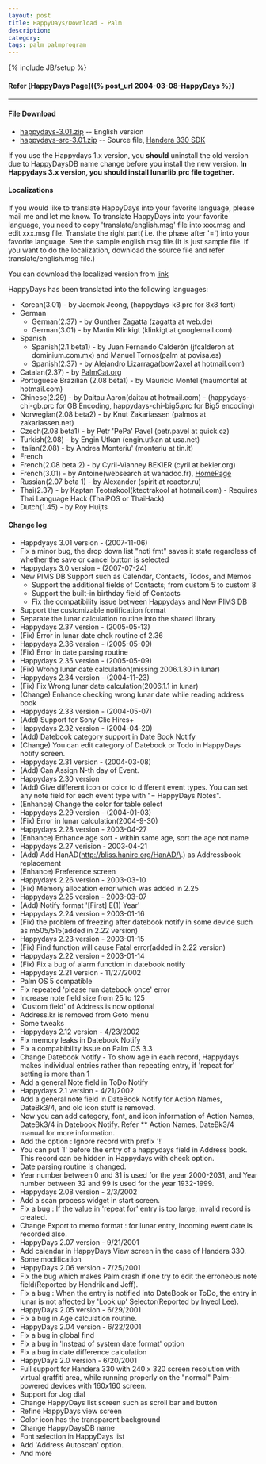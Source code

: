 ```yaml
---
layout: post
title: HappyDays/Download - Palm
description: 
category: 
tags: palm palmprogram
---
```

{% include JB/setup %}

#### Refer [HappyDays Page]({% post_url 2004-03-08-HappyDays %})

---

#### File Download  

* [happydays-3.01.zip](https://dl.dropboxusercontent.com/u/4345768/jmjeong.com/happydays-3.zip) -- English version 
* [happydays-src-3.01.zip](https://dl.dropboxusercontent.com/u/4345768/jmjeong.com/happydays-src.zip) -- Source file, [Handera 330 SDK](https://dl.dropboxusercontent.com/u/4345768/jmjeong.com/handera-sdkv105.zip)

If you use the Happydays 1.x version, you **should** uninstall the old version due to HappyDaysDB
name change before you install the new version. **In Happydays 3.x version, you should install lunarlib.prc file together.**

#### Localizations 

If you would like to translate HappyDays into your favorite language, please mail me and let me
know. To translate HappyDays into your favorite language, you need to copy 'translate/english.msg'
file into xxx.msg and edit xxx.msg file. Translate the right part( i.e. the phase after '=') into
your favorite language. See the sample english.msg file.(It is just sample file. If you want to do
the localization, download the source file and refer translate/english.msg file.)

You can download the localized version from [link](https://www.dropbox.com/home/Public/jmjeong.com/HappyDays)

HappyDays has been translated into the following languages: 

- Korean(3.01) - by Jaemok Jeong, (happydays-k8.prc for 8x8 font) 
- German 
  -  German(2.37) - by Gunther Zagatta (zagatta at web.de) 
  -  German(3.01) - by Martin Klinkigt (klinkigt at googlemail.com)
- Spanish
  -  Spanish(2.1 beta1) - by Juan Fernando Calder&oacute;n (jfcalderon at dominium.com.mx) and Manuel Tornos(palm at povisa.es) 
  -  Spanish(2.37) - by Alejandro Lizarraga(bow2axel at hotmail.com)
-  Catalan(2.37) - by [PalmCat.org](http://www.palmcat.org) 
-  Portuguese Brazilian (2.08 beta1) - by Mauricio Montel (maumontel at hotmail.com) 
-  Chinese(2.29) - by Daitau Aaron(daitau at hotmail.com)  - (happydays-chi-gb.prc for GB Encoding, happydays-chi-big5.prc for Big5 encoding) 
-  Norwegian(2.08 beta2) - by Knut Zakariassen (palmos at zakariassen.net) 
-  Czech(2.08 beta1) - by Petr 'PePa' Pavel (petr.pavel at quick.cz) 
-  Turkish(2.08) - by Engin Utkan (engin.utkan at usa.net) 
-  Italian(2.08) - by Andrea Monteriu' (monteriu at tin.it) 
-  French
  -  French(2.08 beta 2) - by Cyril-Vianney BEKIER (cyril at bekier.org)
  -  French(3.01) - by Antoine(websearch at wanadoo.fr), [HomePage](http://www.freewarefrance.com/)
-  Russian(2.07 beta 1) - by Alexander (spirit at reactor.ru) 
-  Thai(2.37) - by Kaptan Teotrakool(kteotrakool at hotmail.com) - Requires Thai Language Hack (ThaiPOS or ThaiHack) 
-  Dutch(1.45) - by Roy Huijts 

#### Change log  

- Happdyays 3.01 version - (2007-11-06)
 - Fix a minor bug, the drop down list "noti fmt" saves it state regardless of whether the save or cancel button is selected
- Happydays 3.0 version - (2007-07-24)
 -  New PIMS DB Support such as Calendar, Contacts, Todos, and Memos
    - Support the additional fields of Contacts; from custom 5 to custom 8
    - Support the built-in birthday field of Contacts
    - Fix the compatibility issue between Happydays and New PIMS DB
 - Support the customizable notification format
 - Separate the lunar calculation routine into the shared library 
- Happydays 2.37 version - (2005-05-13)
 - (Fix) Error in lunar date chck routine of 2.36
-  Happydays 2.36 version - (2005-05-09)
 - (Fix) Error in date parsing routine
- Happydays 2.35 version - (2005-05-09)
 - (Fix) Wrong lunar date calculation(missing 2006.1.30 in lunar)
-  Happydays 2.34 version - (2004-11-23)
 - (Fix) Fix Wrong lunar date calculation(2006.1.1 in lunar)
 - (Change) Enhance checking wrong lunar date while reading address book
- Happydays 2.33 version - (2004-05-07)
 - (Add) Support for Sony Clie Hires+
- Happydays 2.32 version - (2004-04-20)
 - (Add) Datebook category support in Date Book Notify
 - (Change) You can edit category of Datebook or Todo in HappyDays notify screen.
- Happydays 2.31 version - (2004-03-08)
 - (Add) Can Assign N-th day of Event.
- Happydays 2.30 version
 - (Add) Give different icon or color to different event types. You can set any note field for each event type with "= HappyDays Notes". 
 - (Enhance) Change the color for table select
- Happydays 2.29 version - (2004-01-03)
 - (Fix) Error in lunar calculation(2004-9-30)
-  Happydays 2.28 version - 2003-04-27
 - (Enhance) Enhance age sort - within same age, sort the age not name
- Happydays 2.27 verision - 2003-04-21
 - (Add) Add HanAD(http://bliss.hanirc.org/HanAD/\.) as Addressbook replacement
 - (Enhance) Preference screen
- Happydays 2.26 version - 2003-03-10
 - (Fix) Memory allocation error  which was added in 2.25
- Happydays 2.25 version - 2003-03-07
 - (Add) Notify format '\[First] E(1) Year'
- Happydays 2.24 version - 2003-01-16
 - (Fix) the problem of freezing after datebook notify in some device such as m505/515(added in 2.22 version)
- Happydays 2.23 version - 2003-01-15
 - (Fix) Find function will cause Fatal error(added in 2.22 version)
- Happydays 2.22 version - 2003-01-14 
 - (Fix) Fix a bug of alarm function in datebook notify
- Happydays 2.21 version - 11/27/2002 
 - Palm OS 5 compatible 
 - Fix repeated 'please run datebook once' error 
 - Increase note field size from 25 to 125 
 - 'Custom field' of Address is now optional 
 - Address.kr is removed from Goto menu 
 - Some tweaks 
- Happydays 2.12 version - 4/23/2002 
 - Fix memory leaks in Datebook Notify 
 - Fix a compabibility issue on Palm OS 3.3 
 - Change Datebook Notify - To show age in each record, Happydays makes individual entries rather than repeating entry, if 'repeat for' setting is more than 1 
 - Add a general Note field in ToDo Notify 
- Happydays 2.1 version - 4/21/2002 
 -  Add a general note field in DateBook Notify for Action Names, DateBk3/4, and old icon stuff is removed.
 - Now you can add category, font, and icon information of Action Names, DateBk3/4 in Datebook Notify. Refer ** Action Names, DateBk3/4 manual for more information. 
 - Add the option : Ignore record with prefix '!'
 - You can put `!' before the entry of a happydays field in Address book. This record can be hidden in Happydays with check option. 
 - Date parsing routine is changed. 
 - Year number between 0 and 31 is used for the year 2000-2031, and Year number between 32 and 99 is used for the year 1932-1999. 
- Happydays 2.08 version - 2/3/2002 
 - Add a scan process widget in start screen. 
 - Fix a bug : If the value in 'repeat for' entry is too large, invalid record is created. 
 - Change Export to memo format : for lunar entry, incoming event date is recorded also. 
- HappyDays 2.07 version - 9/21/2001 
 - Add calendar in HappyDays View screen in the case of Handera 330. 
 - Some modification 
-  HappyDays 2.06 version - 7/25/2001 
 -  Fix the bug which makes Palm crash if one try to edit the erroneous note field(Reported by Hendrik and Jeff). 
 - Fix a bug : When the entry is notified into DateBook or ToDo, the entry in lunar is not affected by 'Look up' Selector(Reported by Inyeol Lee). 
-  HappyDays 2.05 version - 6/29/2001 
 - Fix a bug in Age calculation routine. 
- HappyDays 2.04 version - 6/22/2001 
 - Fix a bug in global find 
 - Fix a bug in 'Instead of system date format' option 
 - Fix a bug in date difference calculation 
- HappyDays 2.0 version - 6/20/2001 
 - Full support for Handera 330 with 240 x 320 screen resolution with virtual graffiti area, while running properly on the "normal" Palm-powered devices with 160x160 screen. 
 - Support for Jog dial 
 -  Change HappyDays list screen such as scroll bar and button 
 -  Refine HappyDays view screen 
 -  Color icon has the transparent background 
 -  Change HappyDaysDB name 
 -  Font selection in HappyDays list 
 -  Add 'Address Autoscan' option. 
 - And more 

